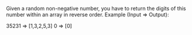 Given a random non-negative number, you have to return the digits of this number within an array in reverse order.
Example (Input => Output):

35231 => [1,3,2,5,3]
0     => [0]

